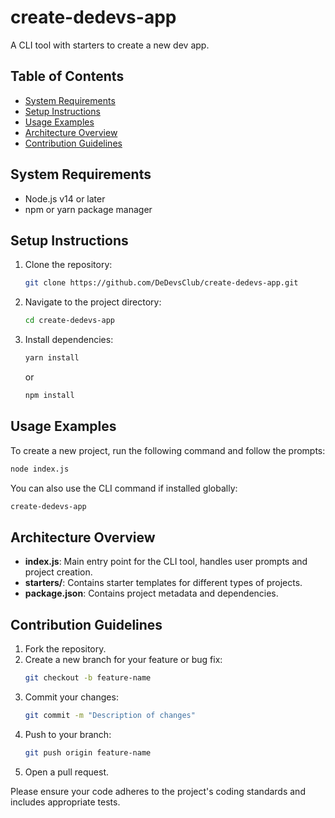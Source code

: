 # create-dedevs-app

A CLI tool with starters to create a new dev app.

## Table of Contents
- [System Requirements](#system-requirements)
- [Setup Instructions](#setup-instructions)
- [Usage Examples](#usage-examples)
- [Architecture Overview](#architecture-overview)
- [Contribution Guidelines](#contribution-guidelines)

## System Requirements
- Node.js v14 or later
- npm or yarn package manager

## Setup Instructions
1. Clone the repository:
   ```bash
   git clone https://github.com/DeDevsClub/create-dedevs-app.git
   ```
2. Navigate to the project directory:
   ```bash
   cd create-dedevs-app
   ```
3. Install dependencies:
   ```bash
   yarn install
   ```
   or
   ```bash
   npm install
   ```

## Usage Examples
To create a new project, run the following command and follow the prompts:
```bash
node index.js
```
You can also use the CLI command if installed globally:
```bash
create-dedevs-app
```

## Architecture Overview
- **index.js**: Main entry point for the CLI tool, handles user prompts and project creation.
- **starters/**: Contains starter templates for different types of projects.
- **package.json**: Contains project metadata and dependencies.

## Contribution Guidelines
1. Fork the repository.
2. Create a new branch for your feature or bug fix:
   ```bash
   git checkout -b feature-name
   ```
3. Commit your changes:
   ```bash
   git commit -m "Description of changes"
   ```
4. Push to your branch:
   ```bash
   git push origin feature-name
   ```
5. Open a pull request.

Please ensure your code adheres to the project's coding standards and includes appropriate tests.